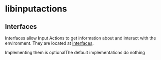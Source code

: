 # libinputactions

## Interfaces
Interfaces allow Input Actions to get information about and interact with the environment. They are located at [interfaces](interfaces).

Implementing them is optionalThe default implementations do nothing
